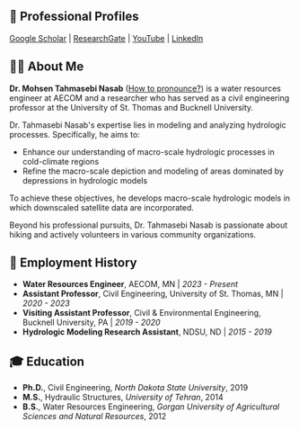## 🔗 Professional Profiles  
[Google Scholar](#) | [ResearchGate](#) | [YouTube](#) | [LinkedIn](#)

## 👨‍🔬 About Me  
**Dr. Mohsen Tahmasebi Nasab** ([How to pronounce?](#)) is a water resources engineer at AECOM and a researcher who has served as a civil engineering professor at the University of St. Thomas and Bucknell University.

Dr. Tahmasebi Nasab's expertise lies in modeling and analyzing hydrologic processes. Specifically, he aims to:

- Enhance our understanding of macro-scale hydrologic processes in cold-climate regions  
- Refine the macro-scale depiction and modeling of areas dominated by depressions in hydrologic models

To achieve these objectives, he develops macro-scale hydrologic models in which downscaled satellite data are incorporated.

Beyond his professional pursuits, Dr. Tahmasebi Nasab is passionate about hiking and actively volunteers in various community organizations.

## 💼 Employment History

- **Water Resources Engineer**, AECOM, MN | *2023 - Present*  
- **Assistant Professor**, Civil Engineering, University of St. Thomas, MN | *2020 - 2023*  
- **Visiting Assistant Professor**, Civil & Environmental Engineering, Bucknell University, PA | *2019 - 2020*  
- **Hydrologic Modeling Research Assistant**, NDSU, ND | *2015 - 2019*

## 🎓 Education

- **Ph.D.**, Civil Engineering, *North Dakota State University*, 2019  
- **M.S.**, Hydraulic Structures, *University of Tehran*, 2014  
- **B.S.**, Water Resources Engineering, *Gorgan University of Agricultural Sciences and Natural Resources*, 2012
